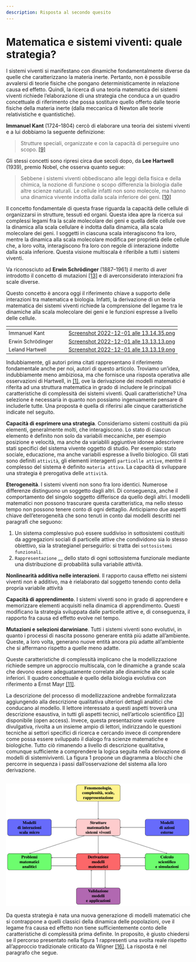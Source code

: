 ```yaml
---
description: Risposta al secondo quesito
---
```


# Matematica e sistemi viventi: quale strategia?

I sistemi viventi si manifestano con dinamiche fondamentalmente diverse da quelle che caratterizzano la materia inerte. Pertanto, non è possibile avvalersi di teorie fisiche che pongano deterministicamente in relazione causa ed effetto. Quindi, la ricerca di una teoria matematica dei sistemi viventi richiede l’elaborazione di una strategia che conduca a un quadro concettuale di riferimento che possa sostituire quello offerto dalle teorie fisiche della materia inerte (dalla meccanica di Newton alle teorie relativistiche e quantistiche).

**Immanuel Kant** (1724–1804) cercò di elaborare una teoria dei sistemi viventi e a lui dobbiamo la seguente definizione:

> Strutture speciali, organizzate e con la capacità di perseguire uno scopo. [\[9\]](riferimenti-bibliografici.md)

Gli stessi concetti sono ripresi circa due secoli dopo, da **Lee Hartwell** (1939), premio Nobel, che osserva quanto segue:

> Sebbene i sistemi viventi obbediscano alle leggi della fisica e della chimica, la nozione di funzione o scopo differenzia la biologia dalle altre scienze naturali. Le cellule infatti non sono molecole, ma hanno una dinamica vivente indotta dalla scala inferiore dei geni. [\[10\]](riferimenti-bibliografici.md)

Il concetto fondamentale di questa frase riguarda la capacità delle cellule di organizzarsi in strutture, tessuti ed organi. Questa idea apre la ricerca sui complessi legami fra la scale molecolare dei geni e quella delle cellule ove la dinamica alla scala cellulare è indotta dalla dinamica, alla scala molecolare dei geni. I soggetti in ciascuna scala interagiscono fra loro, mentre la dinamica alla scala molecolare modifica per proprietà delle cellule che, a loro volta, interagiscono fra loro con regole di interazione indotte dalla scala inferiore. Questa visione multiscala è riferibile a tutti i sistemi viventi.

Va riconosciuto ad **Erwin Schrödinger** (1887–1961) il merito di aver introdotto il concetto di mutazioni [\[13\]](riferimenti-bibliografici.md) e di averconsiderato interazioni fra scale diverse.

Questo concetto è ancora oggi il riferimento chiave a supporto delle interazioni tra matematica e biologia. Infatti, la derivazione di un teoria matematica dei sistemi viventi richiede la comprensione del legame tra le dinamiche alla scala molecolare dei geni e le funzioni espresse a livello delle cellule.

<table data-view="cards"><thead><tr><th></th><th></th><th></th><th data-hidden data-card-cover data-type="files"></th></tr></thead><tbody><tr><td>Immanuel Kant</td><td></td><td></td><td><a href="../.gitbook/assets/Screenshot 2022-12-01 alle 13.14.35.png">Screenshot 2022-12-01 alle 13.14.35.png</a></td></tr><tr><td>Erwin Schrödinger</td><td></td><td></td><td><a href="../.gitbook/assets/Screenshot 2022-12-01 alle 13.13.13.png">Screenshot 2022-12-01 alle 13.13.13.png</a></td></tr><tr><td>Leland Hartwell</td><td></td><td></td><td><a href="../.gitbook/assets/Screenshot 2022-12-01 alle 13.13.19.png">Screenshot 2022-12-01 alle 13.13.19.png</a></td></tr></tbody></table>

Indubbiamente, gli autori prima citati rappresentano il riferimento fondamentale anche per noi, autori di questo articolo. Troviamo un’idea, indubbiamente meno ambiziosa, ma che fornisce una risposta operativa alle osservazioni di Hartwell, in [\[1\]](riferimenti-bibliografici.md), ove la derivazione dei modelli matematici è riferita ad una struttura matematica in grado di includere le principali caratteristiche di complessità dei sistemi viventi. Quali caratteristiche? Una selezione è necessaria in quanto non possiamo ingenuamente pensare di includerle tutte. Una proposta è quella di riferirsi alle cinque caratteristiche indicate nel seguito.

**Capacità di esprimere una strategia**. Consideriamo sistemi costituiti da più elementi, generalmente molti, che interagiscono. Lo stato di ciascun elemento è definito non solo da variabili meccaniche, per esempio posizione e velocità, ma anche da variablili aggiuntive idonee adescrivere stati specifici del sistema vivente oggetto di studio. Per esempio: stato sociale, educazione, ma anche variabili espresse a livello biologico. Gli stati sono definiti `attività`, gli elementi interagenti `particelle attive`, mentre il complesso del sistema è definito `materia attiva`. La capacità di sviluppare una strategia è prerogativa delle `attività`.

**Eterogeneità**. I sistemi viventi non sono fra loro identici. Numerose differenze distinguono un soggetto dagli altri. Di conseguenza, anche il comportamento del singolo soggetto differisce da quello degli altri. I modelli matematici non possono trascurare questa caratteristica, ma nello stesso tempo non possono tenere conto di ogni dettaglio. Anticipiamo due aspetti chiave dell’eterogeneità che sono tenuti in conto dai modelli descritti nei paragrafi che seguono:

1. Un sistema complessivo può essere suddiviso in sottosistemi costituiti da aggregazioni sociali di particelle attive che condividono sia lo stesso obiettivo, sia la strategianel perseguirlo: si tratta dei `sottosistemi funzionali`.
2. `Rappresentazione` __ dello stato di ogni sottosistema funzionale mediante una distribuzione di probabilità sulla variabile attività.

**Nonlinearità additiva nelle interazioni**. Il rapporto causa effetto nei sistemi viventi non è additivo, ma è rielaborato dal soggetto tenendo conto della propria variabile attività

**Capacità di apprendimento**. I sistemi viventi sono in grado di apprendere e memorizzare elementi acquisiti nella dinamica di apprendimento. Questi modificano la strategia sviluppata dalle particelle attive e, di conseguenza, il rapporto fra causa ed effetto evolve nel tempo.

**Mutazioni e selezioni darwiniane**. Tutti i sistemi viventi sono evolutivi, in quanto i processi di nascita possono generare entità più adatte all’ambiente. Queste, a loro volta, generano nuove entità ancora più adatte all’ambiente che si affermano rispetto a quelle meno adatte.

Queste caratteristiche di complessità implicano che la modellizzazione richiede sempre un approccio multiscala, con le dinamiche a grande scala che devono essere adeguatamente correlate alle dinamiche alle scale inferiori. Il quadro concettuale è quello della biologia evolutiva con riferimento a Ernst Mayr [\[11\]](riferimenti-bibliografici.md).

La descrizione del processo di modellizzazione andrebbe formalizzata aggiungendo alla descrizione qualitativa ulteriori dettagli analitici che conducano al modello. Il lettore interessato a questi aspetti troverà una descrizione esaustiva, in tutti gli aspetti tecnici, nell’articolo scientifico [\[3\]](riferimenti-bibliografici.md) disponibile (open access). Invece, questa presentazione vuole essere divulgativa, rivolta a un insieme ampio di lettori, indirizzando le questioni tecniche ai settori specifici di ricerca e cercando invece di comprendere come possa essere sviluppato il dialogo fra scienze matematiche e biologiche.  Tutto ciò rimanendo  a  livello di descrizione qualitativa, comunque sufficiente a comprendere la logica seguita nella derivazione di modelli di sistemiviventi. La figura 1 propone un diagramma a blocchi che percorre in sequenza i passi dall’osservazione del sistema alla loro derivazione.

```mermaid
```

![Figura 1 - Strategia verso la derivazione di modelli di sistemi viventi](<../.gitbook/assets/Schermata 2022-01-23 alle 12.20.35 (1).png>)

Da questa strategia è nata una nuova generazione di modelli matematici che si contrappone a quelli classici della dinamica delle popolazioni, ove il legame fra causa ed effetto non tiene sufficientemente conto delle caratteristiche di complessità prima definite. In proposito, è giusto chiedersi se il percorso presentato nella figura 1 rappresenti una svolta reale rispetto all’approccio tradizionale criticato da Wigner [\[16\]](riferimenti-bibliografici.md). La risposta è nel paragrafo che segue.
